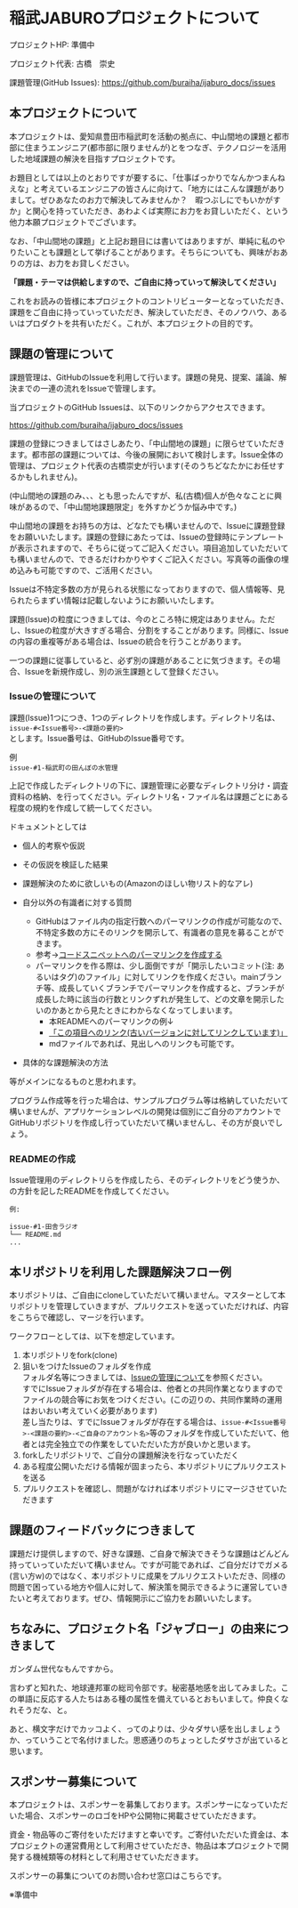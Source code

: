 # 稲武JABUROプロジェクトについて

プロジェクトHP: 準備中

プロジェクト代表: 古橋　崇史

課題管理(GitHub Issues): <https://github.com/buraiha/ijaburo_docs/issues>

## 本プロジェクトについて

本プロジェクトは、愛知県豊田市稲武町を活動の拠点に、中山間地の課題と都市部に住まうエンジニア(都市部に限りませんが)とをつなぎ、テクノロジーを活用した地域課題の解決を目指すプロジェクトです。

お題目としては以上のとおりですが要するに、「仕事ばっかりでなんかつまんねえな」と考えているエンジニアの皆さんに向けて、「地方にはこんな課題がありまして。ぜひあなたのお力で解決してみませんか？　暇つぶしにでもいかがすか」と関心を持っていただき、あわよくば実際にお力をお貸しいただく、という他力本願プロジェクトでございます。

なお、「中山間地の課題」と上記お題目には書いてはありますが、単純に私のやりたいことも課題として挙げることがあります。そちらについても、興味がおありの方は、お力をお貸しください。

**「課題・テーマは供給しますので、ご自由に持っていって解決してください」**  

これをお読みの皆様に本プロジェクトのコントリビューターとなっていただき、課題をご自由に持っていっていただき、解決していただき、そのノウハウ、あるいはプロダクトを共有いただく。これが、本プロジェクトの目的です。

## 課題の管理について

課題管理は、GitHubのIssueを利用して行います。課題の発見、提案、議論、解決までの一連の流れをIssueで管理します。

当プロジェクトのGitHub Issuesは、以下のリンクからアクセスできます。

<https://github.com/buraiha/ijaburo_docs/issues>

課題の登録につきましてはさしあたり、「中山間地の課題」に限らせていただきます。都市部の課題については、今後の展開において検討します。Issue全体の管理は、プロジェクト代表の古橋崇史が行います(そのうちどなたかにお任せするかもしれません)。

(中山間地の課題のみ、、、とも思ったんですが、私(古橋)個人が色々なことに興味があるので、「中山間地課題限定」を外すかどうか悩み中です。)

中山間地の課題をお持ちの方は、どなたでも構いませんので、Issueに課題登録をお願いいたします。課題の登録にあたっては、Issueの登録時にテンプレートが表示されますので、そちらに従ってご記入ください。項目追加していただいても構いませんので、できるだけわかりやすくご記入ください。写真等の画像の埋め込みも可能ですので、ご活用ください。

Issueは不特定多数の方が見られる状態になっておりますので、個人情報等、見られたらまずい情報は記載しないようにお願いいたします。

課題(Issue)の粒度につきましては、今のところ特に規定はありません。ただし、Issueの粒度が大きすぎる場合、分割をすることがあります。同様に、Issueの内容の重複等がある場合は、Issueの統合を行うことがあります。

一つの課題に従事していると、必ず別の課題があることに気づきます。その場合、Issueを新規作成し、別の派生課題として登録ください。

### Issueの管理について

課題(Issue)1つにつき、1つのディレクトリを作成します。ディレクトリ名は、  
`issue-#<Issue番号>-<課題の要約>`  
とします。Issue番号は、GitHubのIssue番号です。

例  
`issue-#1-稲武町の田んぼの水管理`

上記で作成したディレクトリの下に、課題管理に必要なディレクトリ分け・調査資料の格納、を行ってください。ディレクトリ名・ファイル名は課題ごとにある程度の規約を作成して統一してください。

ドキュメントとしては

- 個人的考察や仮説
- その仮説を検証した結果
- 課題解決のために欲しいもの(Amazonのほしい物リスト的なアレ)
- 自分以外の有識者に対する質問
  - GitHubはファイル内の指定行数へのパーマリンクの作成が可能なので、不特定多数の方にそのリンクを開示して、有識者の意見を募ることができます。
  - 参考→[コードスニペットへのパーマリンクを作成する](https://docs.github.com/ja/get-started/writing-on-github/working-with-advanced-formatting/creating-a-permanent-link-to-a-code-snippet)
  - パーマリンクを作る際は、少し面倒ですが「開示したいコミット(注: あるいはタグ)のファイル」に対してリンクを作成ください。mainブランチ等、成長していくブランチでパーマリンクを作成すると、ブランチが成長した時に該当の行数とリンクずれが発生して、どの文章を開示したいのかあとから見たときにわからなくなってしまいます。
    - 本READMEへのパーマリンクの例↓
    - [「この項目へのリンク(古いバージョンに対してリンクしています)」](https://github.com/buraiha/ijaburo_docs/blob/0358f432b467f63c4c31169548e11656320633ee/README.md?plain=1#L53)
    - mdファイルであれば、見出しへのリンクも可能です。

- 具体的な課題解決の方法

等がメインになるものと思われます。

プログラム作成等を行った場合は、サンプルプログラム等は格納していただいて構いませんが、アプリケーションレベルの開発は個別にご自分のアカウントでGitHubリポジトリを作成し行っていただいて構いませんし、その方が良いでしょう。

### READMEの作成

Issue管理用のディレクトリらを作成したら、そのディレクトリをどう使うか、の方針を記したREADMEを作成してください。

```text
例:

issue-#1-田舎ラジオ
└── README.md
...

```

## 本リポジトリを利用した課題解決フロー例

本リポジトリは、ご自由にcloneしていただいて構いません。マスターとして本リポジトリを管理していきますが、プルリクエストを送っていただければ、内容をこちらで確認し、マージを行います。

ワークフローとしては、以下を想定しています。

1. 本リポジトリをfork(clone)
2. 狙いをつけたIssueのフォルダを作成  
   フォルダ名等につきましては、[Issueの管理について](#issueの管理について)を参照ください。  
   すでにIssueフォルダが存在する場合は、他者との共同作業となりますのでファイルの競合等にお気をつけください。(この辺りの、共同作業時の運用はおいおい考えていく必要があります)  
   差し当たりは、すでにIssueフォルダが存在する場合は、`issue-#<Issue番号>-<課題の要約>-<ご自身のアカウント名>`等のフォルダを作成していただいて、他者とは完全独立での作業をしていただいた方が良いかと思います。
3. forkしたリポジトリで、ご自分の課題解決を行なっていただく
4. ある程度公開いただける情報が固まったら、本リポジトリにプルリクエストを送る
5. プルリクエストを確認し、問題がなければ本リポジトリにマージさせていただきます

## 課題のフィードバックにつきまして

課題だけ提供しますので、好きな課題、ご自身で解決できそうな課題はどんどん持っていっていただいて構いません。ですが可能であれば、ご自分だけでガメる(言い方w)のではなく、本リポジトリに成果をプルリクエストいただき、同様の問題で困っている地方や個人に対して、解決策を開示できるように運営していきたいと考えております。ぜひ、情報開示にご協力をお願いいたします。

## ちなみに、プロジェクト名「ジャブロー」の由来につきまして

ガンダム世代なもんですから。

言わずと知れた、地球連邦軍の総司令部です。秘密基地感を出してみました。この単語に反応する人たちはある種の属性を備えているとおもいまして。仲良くなれそうだな、と。

あと、横文字だけでカッコよく、ってのよりは、少々ダサい感を出しましょうか、っていうことで名付けました。思惑通りのちょっとしたダサさが出ていると思います。

## スポンサー募集について

本プロジェクトは、スポンサーを募集しております。スポンサーになっていただいた場合、スポンサーのロゴをHPや公開物に掲載させていただきます。

資金・物品等のご寄付をいただけますと幸いです。ご寄付いただいた資金は、本プロジェクトの運営費用として利用させていただき、物品は本プロジェクトで開発する機械類等の材料として利用させていただきます。

スポンサーの募集についてのお問い合わせ窓口はこちらです。

※準備中
